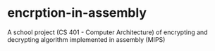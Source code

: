# encrption-in-assembly
A school project (CS 401 - Computer Architecture) of encrypting and decrypting algorithm implemented in assembly (MIPS)
